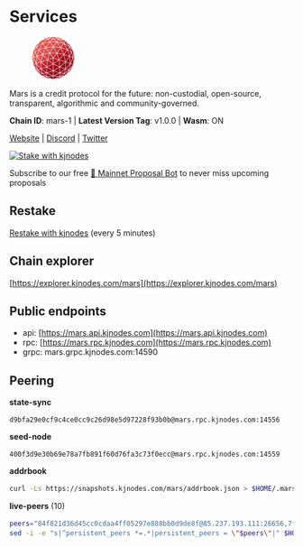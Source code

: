 # Services

<figure><img src="https://raw.githubusercontent.com/kj89/cosmos-images/main/logos/mars.png" alt=""><figcaption></figcaption></figure>

Mars is a credit protocol for the future: non-custodial,  open-source, transparent, algorithmic and community-governed.

**Chain ID**: mars-1 | **Latest Version Tag**: v1.0.0 | **Wasm**: ON

[Website](https://marsprotocol.io) | [Discord](https://discord.gg/marsprotocol) | [Twitter](https://twitter.com/mars_protocol)

[![Stake with kjnodes](https://i.ibb.co/cr44Q8j/button-stake-with-kjnodes.png)](https://restake.app/mars/marsvaloper1p9t4gr40rnpdwqacxgcqp7ffrfw908nu020g4n)

Subscribe to our free [🤖 Mainnet Proposal Bot](https://t.me/kjnodes_proposal_bot) to never miss upcoming proposals

## Restake

[Restake with kjnodes](https://restake.app/mars/marsvaloper1p9t4gr40rnpdwqacxgcqp7ffrfw908nu020g4n) (every 5 minutes)
## Chain explorer
[https://explorer.kjnodes.com/mars](https://explorer.kjnodes.com/mars)

## Public endpoints

* api: [https://mars.api.kjnodes.com](https://mars.api.kjnodes.com)
* rpc: [https://mars.rpc.kjnodes.com](https://mars.rpc.kjnodes.com)
* grpc: mars.grpc.kjnodes.com:14590

## Peering

**state-sync**

```text
d9bfa29e0cf9c4ce0cc9c26d98e5d97228f93b0b@mars.rpc.kjnodes.com:14556
```

**seed-node**

```text
400f3d9e30b69e78a7fb891f60d76fa3c73f0ecc@mars.rpc.kjnodes.com:14559
```

**addrbook**
```bash
curl -Ls https://snapshots.kjnodes.com/mars/addrbook.json > $HOME/.mars/config/addrbook.json
```

**live-peers** (10)
```bash
peers="84f821d36d45cc0cdaa4ff05297e888bb0d9de8f@85.237.193.111:26656,7f4be5f7db9b920e965197b65974f0e1e64749e4@144.126.128.128:26656,7bcc2e490b6aa2536d68de0881cba2ee7134840c@139.59.8.48:26130,e61f11c5b03400d3a99c066f951ed0888a2b64af@65.108.238.103:18556,89757803f40da51678451735445ad40d5b15e059@169.155.44.75:26656,d0dbb50a474888b8bed04bf8a23ac6b8bae443ee@5.79.79.80:18095,c124ce0b508e8b9ed1c5b6957f362225659b5343@169.155.45.189:26656,e1b058e5cfa2b836ddaa496b10911da62dcf182e@65.21.136.170:55656,8e64e7d8501db5d6bc4091292d8b35271accc2ba@195.3.220.22:26656,d2247f7b919f0781c90ee61958d7044665a22d38@169.155.168.110:26656"
sed -i -e "s|^persistent_peers *=.*|persistent_peers = \"$peers\"|" $HOME/.mars/config/config.toml
```
